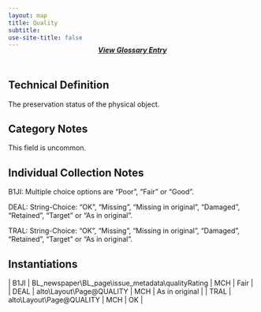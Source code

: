 ```yaml
---
layout: map
title: Quality
subtitle:  
use-site-title: false
---
```


<h4 style="text-align:center;font-style:italic;margin-top:-20px;margin-bottom:50px;"><a href="../../glossary/quality">View Glossary Entry</a></h4>

## Technical Definition

The preservation status of the physical object.

## Category Notes

This field is uncommon.

## Individual Collection Notes

B1JI: Multiple choice options are “Poor”, “Fair” or “Good”.

DEAL: String-Choice: “OK”, “Missing”, “Missing in original”, “Damaged”,
“Retained”, “Target” or “As in original”.

TRAL: String-Choice: “OK”, “Missing”, “Missing in original”, “Damaged”,
“Retained”, “Target” or “As in original”.

## Instantiations

| B1JI  |  BL\_newspaper\\BL\_page\\issue\_metadata\\qualityRating | MCH | Fair  |
| DEAL  |  alto\\Layout\\Page@QUALITY  | MCH | As in original |
| TRAL  |  alto\\Layout\\Page@QUALITY  | MCH | OK  |
